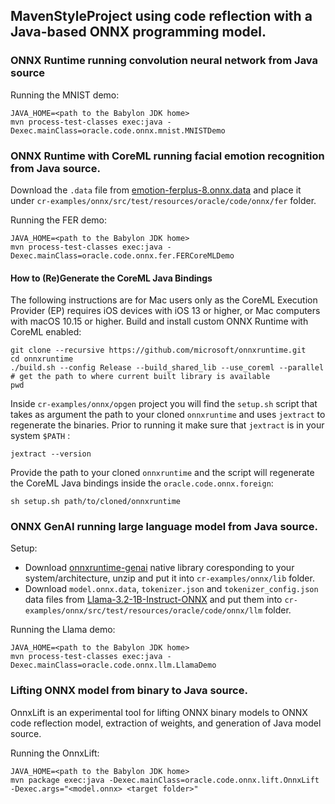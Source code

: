 ## MavenStyleProject using code reflection with a Java-based ONNX programming model.

### ONNX Runtime running convolution neural network from Java source

Running the MNIST demo:
```
JAVA_HOME=<path to the Babylon JDK home>
mvn process-test-classes exec:java -Dexec.mainClass=oracle.code.onnx.mnist.MNISTDemo
```

### ONNX Runtime with CoreML running facial emotion recognition from Java source.

Download the `.data` file from [emotion-ferplus-8.onnx.data](https://github.com/ammbra/fer-model-weights/raw/refs/heads/main/emotion-ferplus-8.onnx.data) and place it under `cr-examples/onnx/src/test/resources/oracle/code/onnx/fer` folder.

Running the FER demo:
```
JAVA_HOME=<path to the Babylon JDK home>
mvn process-test-classes exec:java -Dexec.mainClass=oracle.code.onnx.fer.FERCoreMLDemo
```

#### How to (Re)Generate the CoreML Java Bindings

The following instructions are for Mac users only as the CoreML Execution Provider (EP) requires iOS devices with iOS 13 or higher, or Mac computers with macOS 10.15 or higher.
Build and install custom ONNX Runtime with CoreML enabled:

```
git clone --recursive https://github.com/microsoft/onnxruntime.git
cd onnxruntime
./build.sh --config Release --build_shared_lib --use_coreml --parallel
# get the path to where current built library is available
pwd
```

Inside `cr-examples/onnx/opgen` project you will find the `setup.sh` script that takes as argument the path to your cloned `onnxruntime` and uses `jextract` to regenerate the binaries.
Prior to running it make sure that `jextract` is in your system `$PATH` :

```shell
jextract --version
```
Provide the path to your cloned `onnxruntime` and the script will regenerate the CoreML Java bindings inside the `oracle.code.onnx.foreign`:

```
sh setup.sh path/to/cloned/onnxruntime
```

### ONNX GenAI running large language model from Java source.

Setup:
- Download [onnxruntime-genai](https://github.com/microsoft/onnxruntime-genai/releases) native library coresponding to your system/architecture, unzip and put it into `cr-examples/onnx/lib` folder.
- Download `model.onnx.data`, `tokenizer.json` and `tokenizer_config.json` data files from [Llama-3.2-1B-Instruct-ONNX](https://huggingface.co/onnx-community/Llama-3.2-1B-Instruct-ONNX/tree/main/cpu_and_mobile/cpu-int4-rtn-block-32-acc-level-4) and put them into `cr-examples/onnx/src/test/resources/oracle/code/onnx/llm` folder.

Running the Llama demo:
```
JAVA_HOME=<path to the Babylon JDK home>
mvn process-test-classes exec:java -Dexec.mainClass=oracle.code.onnx.llm.LlamaDemo
```

### Lifting ONNX model from binary to Java source.

OnnxLift is an experimental tool for lifting ONNX binary models to ONNX code reflection model, extraction of weights, and generation of Java model source.

Running the OnnxLift:
```
JAVA_HOME=<path to the Babylon JDK home>
mvn package exec:java -Dexec.mainClass=oracle.code.onnx.lift.OnnxLift -Dexec.args="<model.onnx> <target folder>"
```
